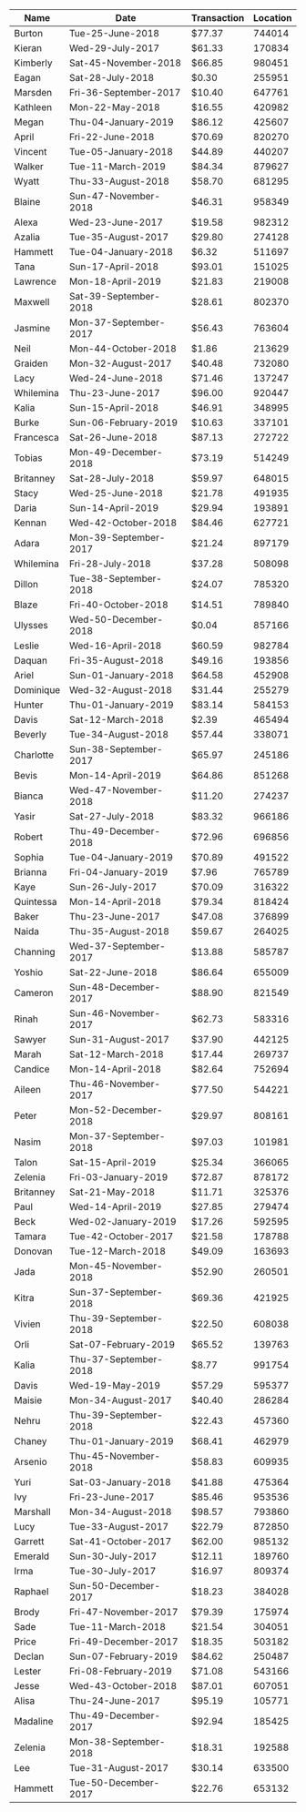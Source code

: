 | Name|Date|Transaction|Location                | 
|----- | ------ | -------- | -------------------| 
| Burton|Tue-25-June-2018|$77.37|744014         | 
| Kieran|Wed-29-July-2017|$61.33|170834         | 
| Kimberly|Sat-45-November-2018|$66.85|980451   | 
| Eagan|Sat-28-July-2018|$0.30|255951           | 
| Marsden|Fri-36-September-2017|$10.40|647761   | 
| Kathleen|Mon-22-May-2018|$16.55|420982        | 
| Megan|Thu-04-January-2019|$86.12|425607       | 
| April|Fri-22-June-2018|$70.69|820270          | 
| Vincent|Tue-05-January-2018|$44.89|440207     | 
| Walker|Tue-11-March-2019|$84.34|879627        | 
| Wyatt|Thu-33-August-2018|$58.70|681295        | 
| Blaine|Sun-47-November-2018|$46.31|958349     | 
| Alexa|Wed-23-June-2017|$19.58|982312          | 
| Azalia|Tue-35-August-2017|$29.80|274128       | 
| Hammett|Tue-04-January-2018|$6.32|511697      | 
| Tana|Sun-17-April-2018|$93.01|151025          | 
| Lawrence|Mon-18-April-2019|$21.83|219008      | 
| Maxwell|Sat-39-September-2018|$28.61|802370   | 
| Jasmine|Mon-37-September-2017|$56.43|763604   | 
| Neil|Mon-44-October-2018|$1.86|213629         | 
| Graiden|Mon-32-August-2017|$40.48|732080      | 
| Lacy|Wed-24-June-2018|$71.46|137247           | 
| Whilemina|Thu-23-June-2017|$96.00|920447      | 
| Kalia|Sun-15-April-2018|$46.91|348995         | 
| Burke|Sun-06-February-2019|$10.63|337101      | 
| Francesca|Sat-26-June-2018|$87.13|272722      | 
| Tobias|Mon-49-December-2018|$73.19|514249     | 
| Britanney|Sat-28-July-2018|$59.97|648015      | 
| Stacy|Wed-25-June-2018|$21.78|491935          | 
| Daria|Sun-14-April-2019|$29.94|193891         | 
| Kennan|Wed-42-October-2018|$84.46|627721      | 
| Adara|Mon-39-September-2017|$21.24|897179     | 
| Whilemina|Fri-28-July-2018|$37.28|508098      | 
| Dillon|Tue-38-September-2018|$24.07|785320    | 
| Blaze|Fri-40-October-2018|$14.51|789840       | 
| Ulysses|Wed-50-December-2018|$0.04|857166     | 
| Leslie|Wed-16-April-2018|$60.59|982784        | 
| Daquan|Fri-35-August-2018|$49.16|193856       | 
| Ariel|Sun-01-January-2018|$64.58|452908       | 
| Dominique|Wed-32-August-2018|$31.44|255279    | 
| Hunter|Thu-01-January-2019|$83.14|584153      | 
| Davis|Sat-12-March-2018|$2.39|465494          | 
| Beverly|Tue-34-August-2018|$57.44|338071      | 
| Charlotte|Sun-38-September-2017|$65.97|245186 | 
| Bevis|Mon-14-April-2019|$64.86|851268         | 
| Bianca|Wed-47-November-2018|$11.20|274237     | 
| Yasir|Sat-27-July-2018|$83.32|966186          | 
| Robert|Thu-49-December-2018|$72.96|696856     | 
| Sophia|Tue-04-January-2019|$70.89|491522      | 
| Brianna|Fri-04-January-2019|$7.96|765789      | 
| Kaye|Sun-26-July-2017|$70.09|316322           | 
| Quintessa|Mon-14-April-2018|$79.34|818424     | 
| Baker|Thu-23-June-2017|$47.08|376899          | 
| Naida|Thu-35-August-2018|$59.67|264025        | 
| Channing|Wed-37-September-2017|$13.88|585787  | 
| Yoshio|Sat-22-June-2018|$86.64|655009         | 
| Cameron|Sun-48-December-2017|$88.90|821549    | 
| Rinah|Sun-46-November-2017|$62.73|583316      | 
| Sawyer|Sun-31-August-2017|$37.90|442125       | 
| Marah|Sat-12-March-2018|$17.44|269737         | 
| Candice|Mon-14-April-2018|$82.64|752694       | 
| Aileen|Thu-46-November-2017|$77.50|544221     | 
| Peter|Mon-52-December-2018|$29.97|808161      | 
| Nasim|Mon-37-September-2018|$97.03|101981     | 
| Talon|Sat-15-April-2019|$25.34|366065         | 
| Zelenia|Fri-03-January-2019|$72.87|878172     | 
| Britanney|Sat-21-May-2018|$11.71|325376       | 
| Paul|Wed-14-April-2019|$27.85|279474          | 
| Beck|Wed-02-January-2019|$17.26|592595        | 
| Tamara|Tue-42-October-2017|$21.58|178788      | 
| Donovan|Tue-12-March-2018|$49.09|163693       | 
| Jada|Mon-45-November-2018|$52.90|260501       | 
| Kitra|Sun-37-September-2018|$69.36|421925     | 
| Vivien|Thu-39-September-2018|$22.50|608038    | 
| Orli|Sat-07-February-2019|$65.52|139763       | 
| Kalia|Thu-37-September-2018|$8.77|991754      | 
| Davis|Wed-19-May-2019|$57.29|595377           | 
| Maisie|Mon-34-August-2017|$40.40|286284       | 
| Nehru|Thu-39-September-2018|$22.43|457360     | 
| Chaney|Thu-01-January-2019|$68.41|462979      | 
| Arsenio|Thu-45-November-2018|$58.83|609935    | 
| Yuri|Sat-03-January-2018|$41.88|475364        | 
| Ivy|Fri-23-June-2017|$85.46|953536            | 
| Marshall|Mon-34-August-2018|$98.57|793860     | 
| Lucy|Tue-33-August-2017|$22.79|872850         | 
| Garrett|Sat-41-October-2017|$62.00|985132     | 
| Emerald|Sun-30-July-2017|$12.11|189760        | 
| Irma|Tue-30-July-2017|$16.97|809374           | 
| Raphael|Sun-50-December-2017|$18.23|384028    | 
| Brody|Fri-47-November-2017|$79.39|175974      | 
| Sade|Tue-11-March-2018|$21.54|304051          | 
| Price|Fri-49-December-2017|$18.35|503182      | 
| Declan|Sun-07-February-2019|$84.62|250487     | 
| Lester|Fri-08-February-2019|$71.08|543166     | 
| Jesse|Wed-43-October-2018|$87.01|607051       | 
| Alisa|Thu-24-June-2017|$95.19|105771          | 
| Madaline|Thu-49-December-2017|$92.94|185425   | 
| Zelenia|Mon-38-September-2018|$18.31|192588   | 
| Lee|Tue-31-August-2017|$30.14|633500          | 
| Hammett|Tue-50-December-2017|$22.76|653132    | 
